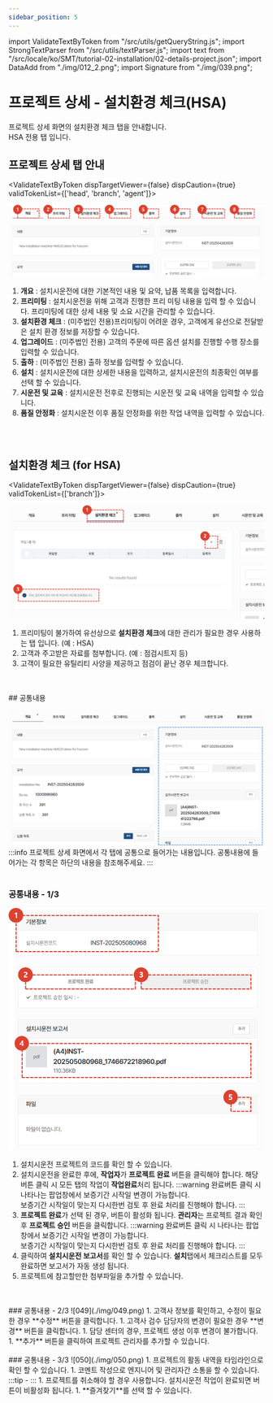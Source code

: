 ```yaml
---
sidebar_position: 5
---
```


import ValidateTextByToken from "/src/utils/getQueryString.js";
import StrongTextParser from "/src/utils/textParser.js";
import text from "/src/locale/ko/SMT/tutorial-02-installation/02-details-project.json";
import DataAdd from "./img/012_2.png";
import Signature from "./img/039.png";

# 프로젝트 상세 - 설치환경 체크(HSA)

프로젝트 상세 화면의 설치환경 체크 탭을 안내합니다. <br/>HSA 전용 탭 입니다. 

## 프로젝트 상세 탭 안내

<ValidateTextByToken dispTargetViewer={false} dispCaution={true} validTokenList={['head', 'branch', 'agent']}>

![052](./img/052.png)
1. **개요** : 설치시운전에 대한 기본적인 내용 및 요약, 납품 목록을 입력합니다.
1. **프리미팅** : 설치시운전을 위해 고객과 진행한 프리 미팅 내용을 입력 할 수 있습니다. 프리미팅에 대한 상세 내용 및 소요 시간을 관리할 수 있습니다. 
1. **설치환경 체크** : (미주법인 전용)프리미팅이 어려운 경우, 고객에게 유선으로 전달받은 설치 환경 정보를 저장할 수 있습니다. 
1. **업그레이드** : (미주법인 전용) 고객의 주문에 따른 옵션 설치를 진행할 수행 장소를 입력할 수 있습니다. 
1. **출하** : (미주법인 전용) 출하 정보를 입력할 수 있습니다. 
1. **설치** : 설치시운전에 대한 상세한 내용을 입력하고, 설치시운전의 최종확인 여부를 선택 할 수 있습니다.
1. **시운전 및 교육** : 설치시운전 전후로 진행되는 시운전 및 교육 내역을 입력할 수 있습니다.
1. **품질 안정화** : 설치시운전 이후 품질 안정화를 위한 작업 내역을 입력할 수 있습니다. 

</ValidateTextByToken>
<br/>
<br/>

## 설치환경 체크 (for HSA)

<ValidateTextByToken dispTargetViewer={false} dispCaution={true} validTokenList={['branch']}>

![018](./img/018.png)

1. 프리미팅이 불가하여 유선상으로 **설치환경 체크**에 대한 관리가 필요한 경우 사용하는 탭 입니다. (예 : HSA)
1. 고객과 주고받은 자료를 첨부합니다. (예 : 점검시트지 등)
1. 고객이 필요한 유틸리티 사양을 제공하고 점검이 끝난 경우 체크합니다.

</ValidateTextByToken>
<br/>
<br/>
## 공통내용
<ValidateTextByToken dispTargetViewer={false} dispCaution={true} validTokenList={['head', 'branch', 'agent']}>

![053](./img/053.png)
:::info
    프로젝트 상세 화면에서 각 탭에 공통으로 들어가는 내용입니다. 공통내용에 들어가는 각 항목은 하단의 내용을 참조해주세요.
:::
<br/>
<br/>
### 공통내용 - 1/3
![048](./img/048.png)
1. 설치시운전 프로젝트의 코드를 확인 할 수 있습니다.
1. 설치시운전을 완료한 후에, **작업자**가 **프로젝트 완료** 버튼을 클릭해야 합니다. 해당 버튼 클릭 시 모든 탭의 작업이 **작업완료**처리 됩니다. 
    :::warning
     완료버튼 클릭 시 나타나는 팝업창에서 보증기간 시작일 변경이 가능합니다. 
    <br/>보증기간 시작일이 맞는지 다시한번 검토 후 완료 처리를 진행해야 합니다.
    :::
1. **프로젝트 완료**가 선택 된 경우, 버튼이 활성화 됩니다. **관리자**는 프로젝트 결과 확인 후 **프로젝트 승인** 버튼을 클릭합니다. 
    :::warning
     완료버튼 클릭 시 나타나는 팝업창에서 보증기간 시작일 변경이 가능합니다. 
    <br/>보증기간 시작일이 맞는지 다시한번 검토 후 완료 처리를 진행해야 합니다.
    :::
1. 클릭하여 **설치시운전 보고서**를 확인 할 수 있습니다. **설치**탭에서 체크리스트를 모두 완료하면 보고서가 자동 생성 됩니다. 
1. 프로젝트에 참고할만한 첨부파일을 추가할 수 있습니다.
<br/>
<br/>
### 공통내용 - 2/3
![049](./img/049.png)
1. 고객사 정보를 확인하고, 수정이 필요한 경우 **수정** 버튼을 클릭합니다. 
1. 고객사 검수 담당자의 변경이 필요한 경우 **변경** 버튼을 클릭합니다. 
1. 담당 센터의 경우, 프로젝트 생성 이후 변경이 불가합니다. 
1. **추가** 버튼을 클릭하여 프로젝트 관리자를 추가할 수 있습니다.
<br/>
<br/>
### 공통내용 - 3/3
![050](./img/050.png)
1. 프로젝트의 활동 내역을 타임라인으로 확인 할 수 있습니다. 
1. 코멘트 작성으로 엔지니어 및 관리자간 소통을 할 수 있습니다. 
    :::tip
    - <StrongTextParser text={text.common03} />
    :::
1. 프로젝트를 취소해야 할 경우 사용합니다. 설치시운전 작업이 완료되면 버튼이 비활성화 됩니다. 
1. **즐겨찾기**를 선택 할 수 있습니다.
</ValidateTextByToken>





